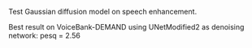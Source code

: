 Test Gaussian diffusion model on speech enhancement. 

Best result on VoiceBank-DEMAND using UNetModified2 as denoising network: pesq = 2.56

